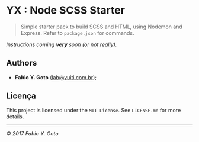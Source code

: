 YX : Node SCSS Starter
======================

> Simple starter pack to build SCSS and HTML, using Nodemon and Express. Refer to `package.json` for commands.

_Instructions coming **very** soon (or not really)._

## Authors

- **Fabio Y. Goto** ([lab@yuiti.com.br][mailto01]);

## Licença

This project is licensed under the `MIT License`. See `LICENSE.md` for more details.

-----

_© 2017 Fabio Y. Goto_

[\\]: ======================================================================

[mailto01]: mailto:lab@yuiti.com.br

[\\]: ======================================================================